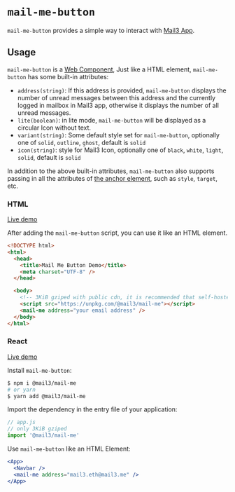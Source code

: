 # `mail-me-button`

`mail-me-button`  provides a simple way to interact with [Mail3 App](https://app.mail3.me).

## Usage

`mail-me-button` is a [Web Component](https://developer.mozilla.org/en-US/docs/Web/Web_Components), Just like a HTML element, `mail-me-button` has some built-in attributes:

* `address(string)`: If this address is provided, `mail-me-button` displays the number of unread messages between this address and the currently logged in mailbox in Mail3 app, otherwise it displays the number of all unread messages.
* `lite(boolean)`: in lite mode, `mail-me-button` will be displayed as a circular Icon without text.
* `variant(string)`: Some default style set for `mail-me-button`, optionally one of `solid`, `outline`, `ghost`, default is `solid`
* `icon(string)`: style for Mail3 Icon, optionally one of `black`, `white`, `light`, `solid`, default is `solid`

In addition to the above built-in attributes, `mail-me-button` also supports passing in all the attributes of [the anchor element](https://developer.mozilla.org/en-US/docs/Web/HTML/Element/a), such as `style`, `target`, etc.

### HTML

[Live demo](https://stackblitz.com/edit/js-s517fy?file=index.html)

After adding the `mail-me-button` script, you can use it like an HTML element.

```html
<!DOCTYPE html>
<html>
  <head>
    <title>Mail Me Button Demo</title>
    <meta charset="UTF-8" />
  </head>

  <body>
    <!-- 3KiB gziped with public cdn, it is recommended that self-hosted this script -->
    <script src="https://unpkg.com/@mail3/mail-me"></script>
    <mail-me address="your email address" />
  </body>
</html>
```

### React

[Live demo](https://stackblitz.com/edit/react-fyjn1z?file=src/App.js)

Install `mail-me-button`:

```bash
$ npm i @mail3/mail-me
# or yarn
$ yarn add @mail3/mail-me
```

Import the dependency in the entry file of your application:

```js
// app.js
// only 3KiB gziped
import '@mail3/mail-me'
```

Use `mail-me-button` like an HTML Element:

```jsx
<App>
  <Navbar />
  <mail-me address="mail3.eth@mail3.me" />
</App>
```
